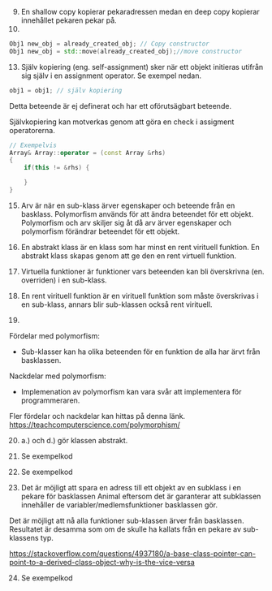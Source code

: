 
9. En shallow copy kopierar pekaradressen medan en deep copy kopierar innehållet pekaren pekar på.
10. 
```c++
Obj1 new_obj = already_created_obj; // Copy constructor
Obj1 new_obj = std::move(already_created_obj);//move constructor
```
13. Själv kopiering (eng. self-assignment) sker när ett objekt initieras utifrån sig själv i en assignment operator. Se exempel nedan. 
```c++
obj1 = obj1; // själv kopiering
```
Detta beteende är ej definerat och har ett oförutsägbart beteende.

Självkopiering kan motverkas genom att göra en check i assigment operatorerna. 
```c++
// Exempelvis
Array& Array::operator = (const Array &rhs)
{
    if(this != &rhs) {

    }
}
```
15. Arv är när en sub-klass ärver egenskaper och beteende från en basklass. Polymorfism används för att ändra beteendet för ett objekt. Polymorfism och arv skiljer sig åt då arv ärver egenskaper och polymorfism förändrar beteendet för ett objekt. 

16. En abstrakt klass är en klass som har minst en rent virituell funktion. En abstrakt klass skapas genom att ge den en rent virtuell funktion. 

17. Virtuella funktioner är funktioner vars beteenden kan bli överskrivna (en. overriden) i en sub-klass.

18. En rent virituell funktion är en virituell funktion som måste överskrivas i en sub-klass, annars blir sub-klassen också rent virituell. 

19. 
Fördelar med polymorfism:
- Sub-klasser kan ha olika beteenden för en funktion de alla har ärvt från basklassen. 

Nackdelar med polymorfism: 
- Implemenation av polymorfism kan vara svår att implementera för programmeraren. 

Fler fördelar och nackdelar kan hittas på denna länk. 
https://teachcomputerscience.com/polymorphism/ 

20. a.) och d.) gör klassen abstrakt. 

21. Se exempelkod
22. Se exempelkod
23. Det är möjligt att spara en adress till ett objekt av en subklass i en pekare för basklassen Animal eftersom det är garanterar att subklassen innehåller de variabler/medlemsfunktioner basklassen gör. 

Det är möjligt att nå alla funktioner sub-klassen ärver från basklassen. Resultatet är desamma som om de skulle ha kallats från en pekare av sub-klassens typ. 

https://stackoverflow.com/questions/4937180/a-base-class-pointer-can-point-to-a-derived-class-object-why-is-the-vice-versa 

24. Se exempelkod



